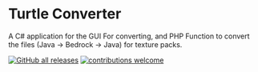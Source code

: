# Turtle Converter
A C# application for the GUI For converting, and PHP Function to convert the files (Java -> Bedrock -> Java) for texture packs.

[![GitHub all releases](https://img.shields.io/github/downloads/TurtleUtilityPack/converter/total)](https://github.com/TurtleUtilityPack/converter/releases)
[![contributions welcome](https://img.shields.io/badge/contributions-welcome-brightgreen.svg?style=flat)](https://github.com/TurtleUtilityPack/converter/issues)
